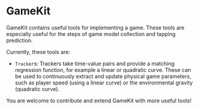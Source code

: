 # GameKit

GameKit contains useful tools for implementing a game. These tools are especially useful for the steps of game model collection and tapping prediction.

Currently, these tools are:

- `Tracker`s: Trackers take time-value pairs and provide a matching regression function, for example a linear or quadratic curve. These can be used to continuously extract and update physical game parameters, such as player speed (using a linear curve) or the environmental gravity (quadratic curve).

You are welcome to contribute and extend GameKit with more useful tools!
